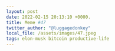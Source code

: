```yaml
---
layout: post
date: 2022-02-15 20:13:10 +0000.
title: Meme #47
twitter_author: "@luggagedonkey"
local_file: /assets/images/47.jpeg
tags: elon-musk bitcoin productive-life
---
```

